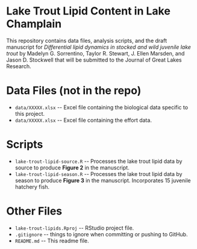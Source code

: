 Lake Trout Lipid Content in Lake Champlain
==========

This repository contains data files, analysis scripts, and the draft manuscript for *Differential lipid dynamics in stocked and wild juvenile lake trout* by Madelyn G. Sorrentino, Taylor R. Stewart, J. Ellen Marsden, and Jason D. Stockwell that will be submitted to the Journal of Great Lakes Research.


# Data Files (not in the repo)
* `data/XXXXX.xlsx` -- Excel file containing the biological data specific to this project.
* `data/XXXXX.xlsx` -- Excel file containing the effort data.


# Scripts
* `lake-trout-lipid-source.R` -- Processes the lake trout lipid data by source to produce **Figure 2** in the manuscript.
* `lake-trout-lipid-season.R` -- Processes the lake trout lipid data by season to produce **Figure 3** in the manuscript. Incorporates 15 juvenile hatchery fish.


# Other Files
* `lake-trout-lipids.Rproj` -- RStudio project file.
* `.gitignore` -- things to ignore when committing or pushing to GitHub.
* `README.md` -- This readme file.
